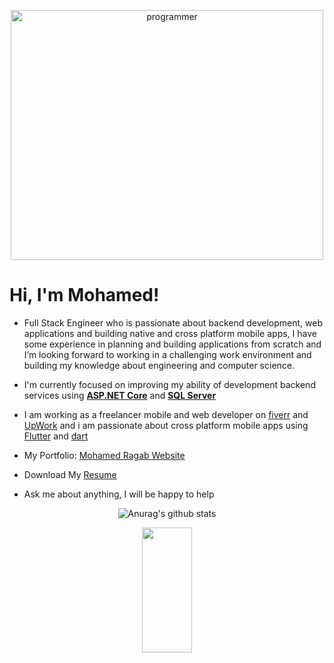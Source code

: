 <p align="center">

   <img src="https://user-images.githubusercontent.com/38363762/127749693-bc17f643-1beb-4b8d-8986-83988a963ce3.gif" alt="programmer" width="500" height="400">
  



# Hi, I'm **Mohamed!**

 * Full Stack Engineer who is passionate about backend development, web applications and building native and
   cross platform mobile apps, I have some experience in planning and building applications from scratch and
   I’m looking forward to working in a challenging work environment and building my knowledge about
   engineering and computer science.
   
 * I'm currently focused on improving my ability of development backend services using [**ASP.NET Core**](https://docs.microsoft.com/en-us/aspnet/core/?view=aspnetcore-6.0) and [**SQL Server**](https://www.microsoft.com/en-us/sql-server/sql-server-downloads)
   
 * I am working as a freelancer mobile and web developer on [fiverr](https://www.fiverr.com/mohamedragab22?up_rollout=true) and [UpWork](https://www.upwork.com/freelancers/~01898d38ed3e953e12) and i am passionate about cross platform mobile apps using [Flutter](https://flutter.dev/?gclsrc=aw.ds&&gclid=Cj0KCQjwo-aCBhC-ARIsAAkNQiuwdY-ozZsuZfE-BGTy5OuUT4zTgoWEmcRhwouBdQ6hpL_9bREiy9gaAsRlEALw_wcB) and [dart](https://dart.dev/)
   
 * My Portfolio: [Mohamed Ragab Website](https://mohamedragaab.github.io/MyResume/)
   
 * Download My [Resume](https://drive.google.com/file/d/1MvTzWGwV7b94bSloX9EZlWQ3Aas6rnoi/view?usp=sharing) 
  
 * Ask me about anything, I will be happy to help

<div align="center">

![Anurag's github stats](https://github-readme-stats.vercel.app/api?username=MohamedRagaab&show_icons=true&theme=radical)
  
</div>
<div align="center">
<img src="https://github-readme-stats.vercel.app/api/top-langs/?username=MohamedRagaab&show_icons=true&layout=compact&cache_seconds=1800&langs_count=8&theme=blueberry&count_private=true&show_icons=true" width=40% height="200px"/>
</div>
